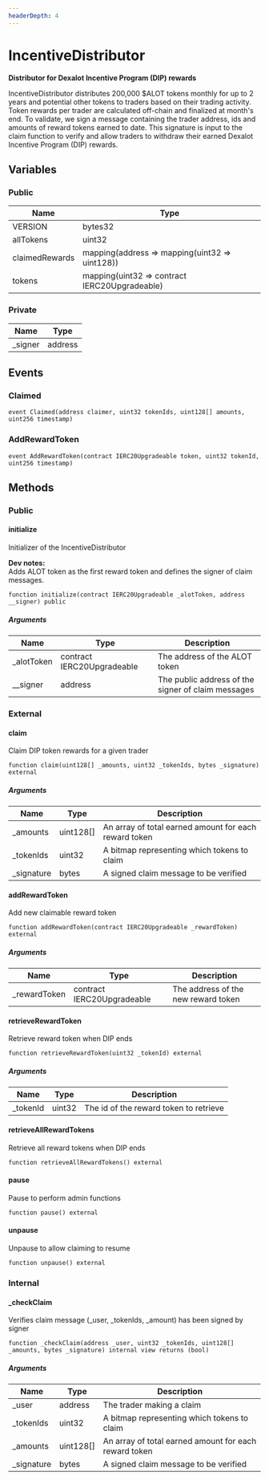 ```yaml
---
headerDepth: 4
---
```


# IncentiveDistributor

**Distributor for Dexalot Incentive Program (DIP) rewards**

IncentiveDistributor distributes 200,000 $ALOT tokens monthly for up to 2 years and
potential other tokens to traders based on their trading activity. Token rewards per
trader are calculated off-chain and finalized at month&#x27;s end. To validate, we sign a
message containing the trader address, ids and amounts of reward tokens earned to date.
This signature is input to the claim function to verify and allow traders to withdraw
their earned Dexalot Incentive Program (DIP) rewards.

## Variables

### Public

| Name | Type |
| --- | --- |
| VERSION | bytes32 |
| allTokens | uint32 |
| claimedRewards | mapping(address &#x3D;&gt; mapping(uint32 &#x3D;&gt; uint128)) |
| tokens | mapping(uint32 &#x3D;&gt; contract IERC20Upgradeable) |

### Private

| Name | Type |
| --- | --- |
| _signer | address |

## Events

### Claimed

```solidity:no-line-numbers
event Claimed(address claimer, uint32 tokenIds, uint128[] amounts, uint256 timestamp)
```

### AddRewardToken

```solidity:no-line-numbers
event AddRewardToken(contract IERC20Upgradeable token, uint32 tokenId, uint256 timestamp)
```

## Methods

### Public

#### initialize

Initializer of the IncentiveDistributor

**Dev notes:** \
Adds ALOT token as the first reward token and defines the signer of claim messages.

```solidity:no-line-numbers
function initialize(contract IERC20Upgradeable _alotToken, address __signer) public
```

##### Arguments

| Name | Type | Description |
| ---- | ---- | ----------- |
| _alotToken | contract IERC20Upgradeable | The address of the ALOT token |
| __signer | address | The public address of the signer of claim messages |

### External

#### claim

Claim DIP token rewards for a given trader

```solidity:no-line-numbers
function claim(uint128[] _amounts, uint32 _tokenIds, bytes _signature) external
```

##### Arguments

| Name | Type | Description |
| ---- | ---- | ----------- |
| _amounts | uint128[] | An array of total earned amount for each reward token |
| _tokenIds | uint32 | A bitmap representing which tokens to claim |
| _signature | bytes | A signed claim message to be verified |

#### addRewardToken

Add new claimable reward token

```solidity:no-line-numbers
function addRewardToken(contract IERC20Upgradeable _rewardToken) external
```

##### Arguments

| Name | Type | Description |
| ---- | ---- | ----------- |
| _rewardToken | contract IERC20Upgradeable | The address of the new reward token |

#### retrieveRewardToken

Retrieve reward token when DIP ends

```solidity:no-line-numbers
function retrieveRewardToken(uint32 _tokenId) external
```

##### Arguments

| Name | Type | Description |
| ---- | ---- | ----------- |
| _tokenId | uint32 | The id of the reward token to retrieve |

#### retrieveAllRewardTokens

Retrieve all reward tokens when DIP ends

```solidity:no-line-numbers
function retrieveAllRewardTokens() external
```

#### pause

Pause to perform admin functions

```solidity:no-line-numbers
function pause() external
```

#### unpause

Unpause to allow claiming to resume

```solidity:no-line-numbers
function unpause() external
```

### Internal

#### _checkClaim

Verifies claim message (_user, _tokenIds, _amount) has been signed by signer

```solidity:no-line-numbers
function _checkClaim(address _user, uint32 _tokenIds, uint128[] _amounts, bytes _signature) internal view returns (bool)
```

##### Arguments

| Name | Type | Description |
| ---- | ---- | ----------- |
| _user | address | The trader making a claim |
| _tokenIds | uint32 | A bitmap representing which tokens to claim |
| _amounts | uint128[] | An array of total earned amount for each reward token |
| _signature | bytes | A signed claim message to be verified |

